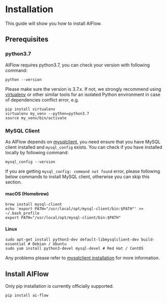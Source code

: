 # Installation

This guide will show you how to install AIFlow.

## Prerequisites

### python3.7

AIFlow requires python3.7, you can check your version with following command:
```shell script
python --version
```
Please make sure the version is 3.7.x. If not, we strongly recommend using [virtualenv](https://virtualenv.pypa.io/en/latest/index.html) or other similar tools for an isolated Python environment in case of dependencies conflict error, e.g.

```shell
pip install virtualenv
virtualenv my_venv --python=python3.7
source my_venv/bin/activate
```

### MySQL Client
As AIFlow depends on [mysqlclient](https://github.com/PyMySQL/mysqlclient), you need ensure that you have MySQL client installed and `mysql_config` exists. You can check if you have installed locally by following command:
```
mysql_config --version
```
If you are getting `mysql_config: command not found` error, please following below commands to install MySQL client, otherwise you can skip this section.

#### macOS (Homebrew)

```
brew install mysql-client
echo 'export PATH="/usr/local/opt/mysql-client/bin:$PATH"' >> ~/.bash_profile
export PATH="/usr/local/opt/mysql-client/bin:$PATH"
```

#### Linux

```
sudo apt-get install python3-dev default-libmysqlclient-dev build-essential # Debian / Ubuntu
sudo yum install python3-devel mysql-devel # Red Hat / CentOS
```
Any problems please refer to [mysqlclient installation](https://github.com/PyMySQL/mysqlclient#install) for more information.

## Install AIFlow

Only pip installation is currently officially supported.

```
pip install ai-flow
```